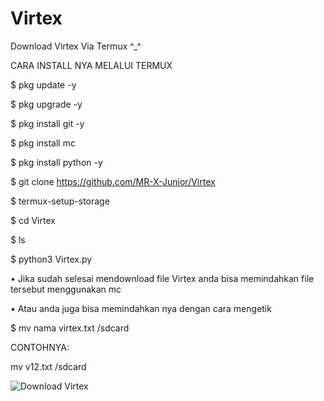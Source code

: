 # Virtex
Download Virtex Via Termux ^_^

CARA INSTALL NYA MELALUI TERMUX


$ pkg update -y

$ pkg upgrade -y

$ pkg install git -y

$ pkg install mc

$ pkg install python -y

$ git clone https://github.com/MR-X-Junior/Virtex

$ termux-setup-storage

$ cd Virtex

$ ls
 
$ python3 Virtex.py

• Jika sudah selesai mendownload file Virtex anda bisa memindahkan file tersebut menggunakan mc

• Atau anda juga bisa memindahkan nya dengan cara mengetik

$ mv nama virtex.txt /sdcard

CONTOHNYA:

mv v12.txt /sdcard

![Download Virtex](https://raw.githubusercontent.com/MR-X-junior/Virtex/master/ss.png)
